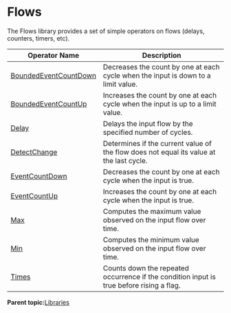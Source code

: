 # Flows

The Flows library provides a set of simple operators on flows \(delays, counters, timers, etc\).

|Operator Name|Description|
|-------------|-----------|
|[BoundedEventCountDown](flows__boundedeventcountdown.md)|Decreases the count by one at each cycle when the input is down to a limit value.|
|[BoundedEventCountUp](flows__boundedeventcountup.md)|Increases the count by one at each cycle when the input is up to a limit value.|
|[Delay](flows__delay.md)|Delays the input flow by the specified number of cycles.|
|[DetectChange](flows__detectchange.md)|Determines if the current value of the flow does not equal its value at the last cycle.|
|[EventCountDown](flows__eventcountdown.md)|Decreases the count by one at each cycle when the input is true.|
|[EventCountUp](flows__eventcountup.md)|Increases the count by one at each cycle when the input is true.|
|[Max](flows__max.md)|Computes the maximum value observed on the input flow over time.|
|[Min](flows__min.md)|Computes the minimum value observed on the input flow over time.|
|[Times](flows__times.md)|Counts down the repeated occurrence if the condition input is true before rising a flag.|


**Parent topic:**[Libraries](../../libraries/libraries.md)

